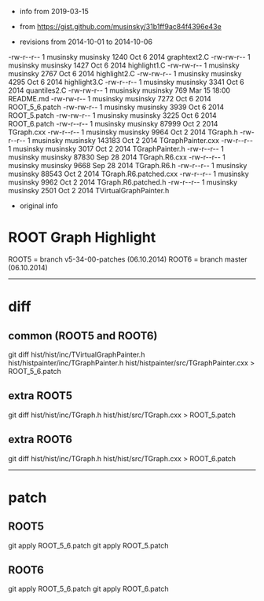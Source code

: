- info from 2019-03-15

- from https://gist.github.com/musinsky/31b1ff9ac84f4396e43e
- revisions from 2014-10-01 to 2014-10-06

-rw-r--r-- 1 musinsky musinsky   1240 Oct  6  2014 graphtext2.C
-rw-rw-r-- 1 musinsky musinsky   1427 Oct  6  2014 highlight1.C
-rw-rw-r-- 1 musinsky musinsky   2767 Oct  6  2014 highlight2.C
-rw-rw-r-- 1 musinsky musinsky   4295 Oct  6  2014 highlight3.C
-rw-r--r-- 1 musinsky musinsky   3341 Oct  6  2014 quantiles2.C
-rw-rw-r-- 1 musinsky musinsky    769 Mar 15 18:00 README.md
-rw-rw-r-- 1 musinsky musinsky   7272 Oct  6  2014 ROOT_5_6.patch
-rw-rw-r-- 1 musinsky musinsky   3939 Oct  6  2014 ROOT_5.patch
-rw-rw-r-- 1 musinsky musinsky   3225 Oct  6  2014 ROOT_6.patch
-rw-r--r-- 1 musinsky musinsky  87999 Oct  2  2014 TGraph.cxx
-rw-r--r-- 1 musinsky musinsky   9964 Oct  2  2014 TGraph.h
-rw-r--r-- 1 musinsky musinsky 143183 Oct  2  2014 TGraphPainter.cxx
-rw-r--r-- 1 musinsky musinsky   3017 Oct  2  2014 TGraphPainter.h
-rw-r--r-- 1 musinsky musinsky  87830 Sep 28  2014 TGraph.R6.cxx
-rw-r--r-- 1 musinsky musinsky   9668 Sep 28  2014 TGraph.R6.h
-rw-r--r-- 1 musinsky musinsky  88543 Oct  2  2014 TGraph.R6.patched.cxx
-rw-r--r-- 1 musinsky musinsky   9962 Oct  2  2014 TGraph.R6.patched.h
-rw-r--r-- 1 musinsky musinsky   2501 Oct  2  2014 TVirtualGraphPainter.h



- original info

ROOT Graph Highlight
====================

ROOT5 = branch v5-34-00-patches (06.10.2014)
ROOT6 = branch master           (06.10.2014)

---

# diff
## common (ROOT5 and ROOT6)
git diff hist/hist/inc/TVirtualGraphPainter.h hist/histpainter/inc/TGraphPainter.h hist/histpainter/src/TGraphPainter.cxx > ROOT_5_6.patch

## extra ROOT5
git diff hist/hist/inc/TGraph.h hist/hist/src/TGraph.cxx > ROOT_5.patch

## extra ROOT6
git diff hist/hist/inc/TGraph.h hist/hist/src/TGraph.cxx > ROOT_6.patch

---

# patch
## ROOT5
git apply ROOT_5_6.patch
git apply ROOT_5.patch

## ROOT6
git apply ROOT_5_6.patch
git apply ROOT_6.patch
